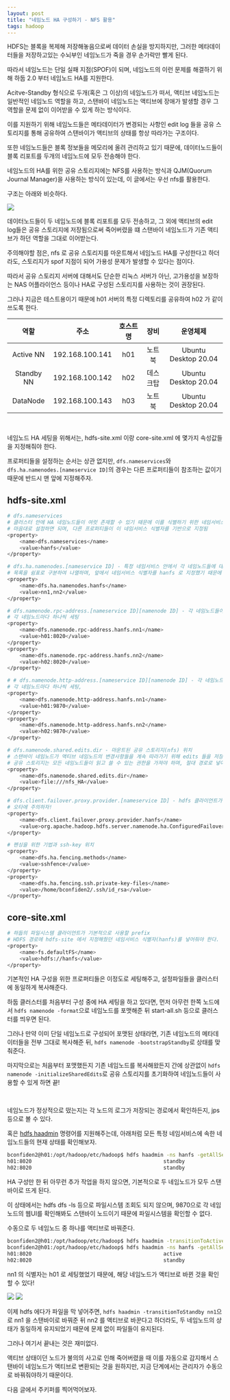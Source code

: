 ```yaml
---
layout: post
title: "네임노드 HA 구성하기 - NFS 활용"
tags: hadoop
---
```


HDFS는 블록을 복제해 저장해놓음으로써 데이터 손실을 방지하지만, 그러한 메타데이터들을 저장하고있는 수뇌부인 네임노드가 죽을 경우 손가락만 빨게 된다.

따라서 네임노드는 단일 실패 지점(SPOF)이 되며, 네임노드의 이런 문제를 해결하기 위해 하둡 2.0 부터 네임노드 HA를 지원한다.

Acitve-Standby 형식으로 두개(혹은 그 이상)의 네임노드가 떠서, 액티브 네임노드는 일반적인 네임노드 역할을 하고, 스탠바이 네임노드는 액티브에 장애가 발생할 경우 그 역할을 문제 없이 이어받을 수 있게 하는 방식이다.

이를 지원하기 위해 네임노드들은 메타데이터가 변경되는 사항인 edit log 들을 공유 스토리지를 통해 공유하여 스탠바이가 액티브의 상태를 항상 따라가는 구조이다.

또한 네임노드들은 블록 정보들을 메모리에 올려 관리하고 있기 때문에, 데이터노드들이 블록 리포트를 두개의 네임노드에 모두 전송해야 한다.

네임노드의 HA를 위한 공유 스토리지에는 NFS를 사용하는 방식과 QJM(Quorum Journal Manager)을 사용하는 방식이 있는데, 이 글에서는 우선 nfs를 활용한다.

구조는 아래와 비슷하다.

<img src="https://user-images.githubusercontent.com/58922834/215727827-fde76e2f-f32d-48b7-adb3-96c1f51c91c2.png">

데이터노드들이 두 네임노드에 블록 리포트를 모두 전송하고, 그 외에 액티브의 edit log들은 공유 스토리지에 저장됨으로써 죽어버렸을 떄 스탠바이 네임노드가 기존 액티브가 하던 역할을 그대로 이어받는다.

주의해야할 점은, nfs 로 공유 스토리지를 마운트해서 네임노드 HA를 구성한다고 하더라도, 스토리지가 spof 지점이 되어 가용성 문제가 발생할 수 있다는 점이다.

따라서 공유 스토리지 서버에 대해서도 단순한 리눅스 서버가 아닌, 고가용성을 보장하는 NAS 어플라이언스 등이나 HA로 구성된 스토리지를 사용하는 것이 권장된다.

그러나 지금은 테스트용이기 때문에 h01 서버의 특정 디렉토리를 공유하여 h02 가 같이 쓰도록 한다.

| 역할 | 주소 | 호스트명 | 장비 | 운영체제 |
| :-: | :-: | :-: | :-: | :-: |
| Active NN | 192.168.100.141 | h01 | 노트북 | Ubuntu Desktop 20.04 |
| Standby NN | 192.168.100.142 | h02 | 데스크탑 | Ubuntu Desktop 20.04 |
| DataNode | 192.168.100.143 | h03 | 노트북 | Ubuntu Desktop 20.04 |

<br>

네임노드 HA 세팅을 위해서는, hdfs-site.xml 이랑 core-site.xml 에 몇가지 속성값들을 지정해줘야 한다.

프로퍼티들을 설정하는 순서는 상관 없지만, ```dfs.nameservices```와 ```dfs.ha.namenodes.[nameservice ID]```의 경우는 다른 프로퍼티들이 참조하는 값이기 때문에 반드시 맨 앞에 지정해주자.

## hdfs-site.xml
```bash
# dfs.nameservices
# 클러스터 안에 HA 네임노드들이 여럿 존재할 수 있기 때문에 이를 식별하기 위한 네임서비스 식별자
# 마음대로 설정하면 되며, 다른 프로퍼티들이 이 네임서비스 식별자를 기반으로 지정됨
<property>
    <name>dfs.nameservices</name>
    <value>hanfs</value>
</property>
```
```bash
# dfs.ha.namenodes.[nameservice ID] - 특정 네임서비스 안에서 각 네임노드들에 대한 식별자
# 목록을 쉼표로 구분하여 나열하며, 앞에서 네임서비스 식별자를 hanfs 로 지정했기 때문에 프로퍼티는 dfs.ha.namenodes.hanfs 가 된다.
<property>
    <name>dfs.ha.namenodes.hanfs</name>
    <value>nn1,nn2</value>
</property>
```
```bash
# dfs.namenode.rpc-address.[nameservice ID][namenode ID] - 각 네임노드들이 열어둘 rpc 포트
# 각 네임노드마다 하나씩 세팅
<property>
    <name>dfs.namenode.rpc-address.hanfs.nn1</name>
    <value>h01:8020</value>
</property>
<property>
    <name>dfs.namenode.rpc-address.hanfs.nn2</name>
    <value>h02:8020</value>
</property>
```
```bash
# # dfs.namenode.http-address.[nameservice ID][namenode ID] - 각 네임노드들이 열어둘 web UI 포트
# 각 네임노드마다 하나씩 세팅, 
<property>
    <name>dfs.namenode.http-address.hanfs.nn1</name>
    <value>h01:9870</value>
</property>
<property>
    <name>dfs.namenode.http-address.hanfs.nn2</name>
    <value>h02:9870</value>
</property>
```
```bash
# dfs.namenode.shared.edits.dir - 마운트된 공유 스토리지(nfs) 위치
# 스탠바이 네임노드가 액티브 네임노드의 변경사항들을 계속 따라가기 위해 edits 들을 저장할 경로
# 공유 스토리지는 모든 네임노드들이 읽고 쓸 수 있는 권한을 가져야 하며, 절대 경로로 넣어줘야 함
<property>
    <name>dfs.namenode.shared.edits.dir</name>
    <value>file:///nfs_HA</value>
</property>
```
```bash
# dfs.client.failover.proxy.provider.[nameservice ID] - hdfs 클라이언트가 액티브 네임노드와 통신하기 위한 클래스
# 오타에 주의하자!
<property>
    <name>dfs.client.failover.proxy.provider.hanfs</name>
    <value>org.apache.hadoop.hdfs.server.namenode.ha.ConfiguredFailoverProxyProvider</value>
</property>
```
```bash
# 펜싱을 위한 기법과 ssh-key 위치
<property>
    <name>dfs.ha.fencing.methods</name>
    <value>sshfence</value>
</property>
<property>
    <name>dfs.ha.fencing.ssh.private-key-files</name>
    <value>/home/bconfiden2/.ssh/id_rsa</value>
</property>
```

## core-site.xml
```bash
# 하둡의 파일시스템 클라이언트가 기본적으로 사용할 prefix
# HDFS 경로에 hdfs-site 에서 지정해줬던 네임서비스 식별자(hanfs)를 넣어줘야 한다.
<property>
    <name>fs.defaultFS</name>
    <value>hdfs://hanfs</value>
</property>
```

기본적인 HA 구성을 위한 프로퍼티들은 이정도로 세팅해주고, 설정파일들을 클러스터에 동일하게 복사해준다.

하둡 클러스터를 처음부터 구성 중에 HA 세팅을 하고 있다면, 먼저 아무런 한쪽 노드에서 ```hdfs namenode -format```으로 네임노드를 포맷해준 뒤 start-all.sh 등으로 클러스터를 띄우면 된다.

그러나 만약 이미 단일 네임노드로 구성되어 포맷된 상태라면, 기존 네임노드의 메타데이터들을 전부 그대로 복사해준 뒤, ```hdfs namenode -bootstrapStandby```로 상태를 맞춰준다.

마지막으로는 처음부터 포맷했든지 기존 네임노드를 복사해왔든지 간에 상관없이 ```hdfs namenode -initializeSharedEdits```로 공유 스토리지를 초기화하여 네임노드들이 사용할 수 있게 하면 끝!

<br>

네임노드가 정상적으로 떴는지는 각 노드의 로그가 저장되는 경로에서 확인하든지, jps 등으로 볼 수 있다.

혹은 [hdfs haadmin](https://hadoop.apache.org/docs/r3.2.1/hadoop-project-dist/hadoop-hdfs/HDFSHighAvailabilityWithNFS.html#Administrative_commands) 명령어를 지원해주는데, 아래처럼 모든 특정 네임서비스에 속한 네임노드들의 현재 상태를 확인해보자.

```bash
bconfiden2@h01:/opt/hadoop/etc/hadoop$ hdfs haadmin -ns hanfs -getAllServiceState
h01:8020                                           standby
h02:8020                                           standby
```

HA 구성만 한 뒤 아무런 추가 작업을 하지 않으면, 기본적으로 두 네임노드가 모두 스탠바이로 뜨게 된다.

이 상태에서는 hdfs dfs -ls 등으로 파일시스템 조회도 되지 않으며, 9870으로 각 네임노드의 웹UI를 확인해봐도 스탠바이 노드이기 때문에 파일시스템을 확인할 수 없다.

수동으로 두 네임노드 중 하나를 액티브로 바꿔준다.

```bash
bconfiden2@h01:/opt/hadoop/etc/hadoop$ hdfs haadmin -transitionToActive nn1
bconfiden2@h01:/opt/hadoop/etc/hadoop$ hdfs haadmin -ns hanfs -getAllServiceState
h01:8020                                           active
h02:8020                                           standby
```

nn1 의 식별자는 h01 로 세팅했었기 때문에, 해당 네임노드가 액티브로 바뀐 것을 확인할 수 있다!

<img src="https://user-images.githubusercontent.com/58922834/215727888-c5ab2463-c3ef-49d1-a682-eef606eba9d4.png">

<img src="https://user-images.githubusercontent.com/58922834/215727952-4eeec56c-929b-41fe-b77e-b4578399fbfa.png">

이제 hdfs 에다가 파일을 막 넣어주면, ```hdfs haadmin -transitionToStandby nn1```으로 nn1 을 스탠바이로 바꿔준 뒤 nn2 를 액티브로 바꾼다고 하더라도, 두 네임노드의 상태가 동일하게 유지되었기 때문에 문제 없이 파일들이 유지된다.

그러나 여기서 끝내는 것은 재미없다.

액티브 상태이던 노드가 불의의 사고로 인해 죽어버렸을 때 이를 자동으로 감지해서 스탠바이 네임노드가 액티브로 변환되는 것을 원하지만, 지금 단계에서는 관리자가 수동으로 바꿔줘야하기 때문이다.

다음 글에서 주키퍼를 찍어먹어보자.
